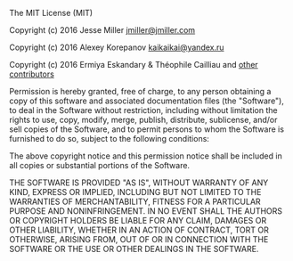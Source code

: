 The MIT License (MIT)

Copyright (c) 2016 Jesse Miller <jmiller@jmiller.com>

Copyright (c) 2016 Alexey Korepanov <kaikaikai@yandex.ru>

Copyright (c) 2016 Ermiya Eskandary & Théophile Cailliau and [other contributors](https://github.com/ErmiyaEskandary/slither.io-bot/contributors)



Permission is hereby granted, free of charge, to any person obtaining a copy
of this software and associated documentation files (the "Software"), to deal
in the Software without restriction, including without limitation the rights
to use, copy, modify, merge, publish, distribute, sublicense, and/or sell
copies of the Software, and to permit persons to whom the Software is
furnished to do so, subject to the following conditions:

The above copyright notice and this permission notice shall be included in all
copies or substantial portions of the Software.

THE SOFTWARE IS PROVIDED "AS IS", WITHOUT WARRANTY OF ANY KIND, EXPRESS OR
IMPLIED, INCLUDING BUT NOT LIMITED TO THE WARRANTIES OF MERCHANTABILITY,
FITNESS FOR A PARTICULAR PURPOSE AND NONINFRINGEMENT. IN NO EVENT SHALL THE
AUTHORS OR COPYRIGHT HOLDERS BE LIABLE FOR ANY CLAIM, DAMAGES OR OTHER
LIABILITY, WHETHER IN AN ACTION OF CONTRACT, TORT OR OTHERWISE, ARISING FROM,
OUT OF OR IN CONNECTION WITH THE SOFTWARE OR THE USE OR OTHER DEALINGS IN THE
SOFTWARE.
